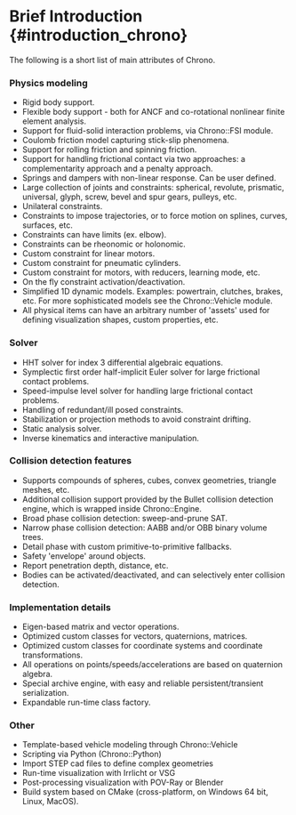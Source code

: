 Brief Introduction {#introduction_chrono}
==========================


The following is a short list of main attributes of Chrono.

### Physics modeling

-   Rigid body support.
-   Flexible body support - both for ANCF and co-rotational nonlinear finite element analysis.
-   Support for fluid-solid interaction problems, via Chrono::FSI module.
-   Coulomb friction model capturing stick-slip phenomena.
-   Support for rolling friction and spinning friction.
-   Support for handling frictional contact via two approaches: a complementarity approach and a penalty approach.
-   Springs and dampers with non-linear response. Can be user defined.
-   Large collection of joints and constraints: spherical, revolute, prismatic, universal, glyph, screw, bevel and spur gears, pulleys, etc.
-   Unilateral constraints.
-   Constraints to impose trajectories, or to force motion on splines, curves, surfaces, etc.
-   Constraints can have limits (ex. elbow).
-   Constraints can be rheonomic or holonomic.
-   Custom constraint for linear motors.
-   Custom constraint for pneumatic cylinders.
-   Custom constraint for motors, with reducers, learning mode, etc.
-   On the fly constraint activation/deactivation.
-   Simplified 1D dynamic models. Examples: powertrain, clutches, brakes, etc. For more sophisticated models see the Chrono::Vehicle module.
-   All physical items can have an arbitrary number of 'assets' used for defining visualization shapes, custom properties, etc.

### Solver
-   HHT solver for index 3 differential algebraic equations.
-   Symplectic first order half-implicit Euler solver for large frictional contact problems.
-   Speed-impulse level solver for handling large frictional contact problems.
-   Handling of redundant/ill posed constraints.
-   Stabilization or projection methods to avoid constraint drifting.
-   Static analysis solver.
-   Inverse kinematics and interactive manipulation.

### Collision detection features

-   Supports compounds of spheres, cubes, convex geometries, triangle meshes, etc.
-   Additional collision support provided by the Bullet collision detection engine, which is wrapped inside Chrono::Engine.
-   Broad phase collision detection: sweep-and-prune SAT.
-   Narrow phase collision detection: AABB and/or OBB binary volume trees.
-   Detail phase with custom primitive-to-primitive fallbacks.
-   Safety 'envelope' around objects.
-   Report penetration depth, distance, etc.
-   Bodies can be activated/deactivated, and can selectively enter collision detection.

### Implementation details

-   Eigen-based matrix and vector operations.
-   Optimized custom classes for vectors, quaternions, matrices.
-   Optimized custom classes for coordinate systems and coordinate transformations.
-   All operations on points/speeds/accelerations are based on quaternion algebra.
-   Special archive engine, with easy and reliable persistent/transient serialization.
-   Expandable run-time class factory.

### Other

- Template-based vehicle modeling through Chrono::Vehicle
- Scripting via Python (Chrono::Python)
- Import STEP cad files to define complex geometries
- Run-time visualization with Irrlicht or VSG
- Post-processing visualization with POV-Ray or Blender
- Build system based on CMake (cross-platform, on Windows 64 bit, Linux, MacOS).
